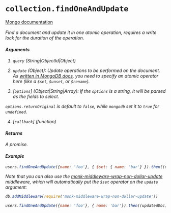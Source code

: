 # `collection.findOneAndUpdate`

[Mongo documentation <i class="fa fa-external-link" style="position: relative; top: 2px;" />](http://mongodb.github.io/node-mongodb-native/2.0/api/Collection.html#findOneAndUpdate)

Find a document and update it in one atomic operation, requires a write lock for the duration of the operation.

#### Arguments

1. `query` *(String|ObjectId|Object)*

2. `update` *(Object)*: Update operations to be performed on the document. As [written in MongoDB docs](https://docs.mongodb.com/manual/reference/operator/update/), you need to specify an atomic operator here (like a `$set`, `$unset`, or `$rename`).

3. [`options`] *(Object|String|Array)*: If the `options` is a string, it will be parsed as the fields to select.

`options.returnOriginal` is default to `false`, while `mongodb` set it to `true` for `undefined`.

4. [`callback`] *(function)*

#### Returns

A promise.

#### Example

```js
users.findOneAndUpdate({name: 'foo'}, { $set: { name: 'bar'} }).then((updatedDoc) => {})
```

Note that you can also use the [monk-middleware-wrap-non-dollar-update](https://github.com/monk-middlewares/monk-middleware-wrap-non-dollar-update) middleware, which will automatically put the `$set` operator on the `update` argument:

```js
db.addMiddleware(require('monk-middleware-wrap-non-dollar-update'))

users.findOneAndUpdate({name: 'foo'}, { name: 'bar'}).then((updatedDoc) => {})
```
